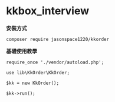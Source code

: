 # kkbox_interview

**安裝方式**
```
composer require jasonspace1220/kkorder
```

**基礎使用教學**

```
require_once './vendor/autoload.php';

use lib\KkOrder\KkOrder;

$kk = new KkOrder();

$kk->run();
```
